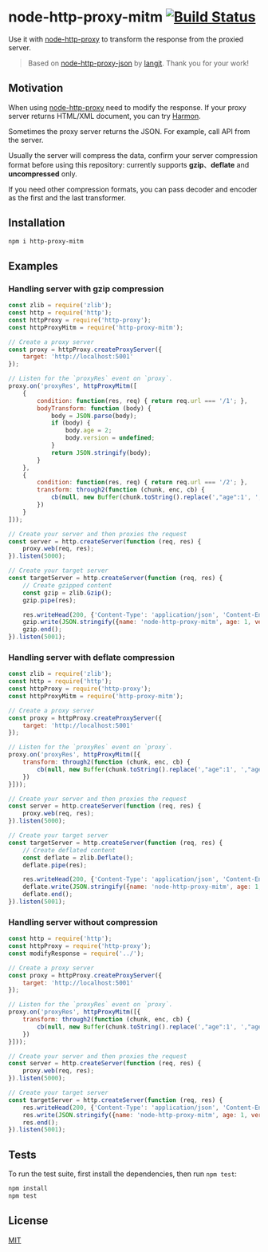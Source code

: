 # node-http-proxy-mitm [![Build Status](https://travis-ci.org/zxqfox/node-http-proxy-mitm.svg?branch=master)](https://travis-ci.org/zxqfox/node-http-proxy-mitm)

Use it with [node-http-proxy][] to transform the response from the proxied server.

> Based on [node-http-proxy-json](https://github.com/langjt/node-http-proxy-json) by [langjt](https://github.com/langjt). Thank you for your work!

[node-http-proxy]: https://github.com/nodejitsu/node-http-proxy

## Motivation

When using [node-http-proxy](https://github.com/nodejitsu/node-http-proxy) need to modify the response. If your proxy server returns HTML/XML document, you can try [Harmon](https://github.com/No9/harmon).

Sometimes the proxy server returns the JSON. For example, call API from the server.

Usually the server will compress the data, confirm your server compression format before using this repository: currently supports **gzip**、**deflate** and **uncompressed** only.

If you need other compression formats, you can pass decoder and encoder as the first and the last transformer.

## Installation

```sh
npm i http-proxy-mitm
```

## Examples

### Handling server with gzip compression

```js
const zlib = require('zlib');
const http = require('http');
const httpProxy = require('http-proxy');
const httpProxyMitm = require('http-proxy-mitm');

// Create a proxy server
const proxy = httpProxy.createProxyServer({
    target: 'http://localhost:5001'
});

// Listen for the `proxyRes` event on `proxy`.
proxy.on('proxyRes', httpProxyMitm([
    {
        condition: function(res, req) { return req.url === '/1'; },
        bodyTransform: function (body) {
            body = JSON.parse(body);
            if (body) {
                body.age = 2;
                body.version = undefined;
            }
            return JSON.stringify(body);
        }
    },
    {
        condition: function(res, req) { return req.url === '/2'; },
        transform: through2(function (chunk, enc, cb) {
            cb(null, new Buffer(chunk.toString().replace(',"age":1', ',"age":2').replace(',"version":"1.0.0"', '')));
        })
    }
]));

// Create your server and then proxies the request
const server = http.createServer(function (req, res) {
    proxy.web(req, res);
}).listen(5000);

// Create your target server
const targetServer = http.createServer(function (req, res) {
    // Create gzipped content
    const gzip = zlib.Gzip();
    gzip.pipe(res);

    res.writeHead(200, {'Content-Type': 'application/json', 'Content-Encoding': 'gzip'});
    gzip.write(JSON.stringify({name: 'node-http-proxy-mitm', age: 1, version: '1.0.0'}));
    gzip.end();
}).listen(5001);
```

### Handling server with deflate compression

```js
const zlib = require('zlib');
const http = require('http');
const httpProxy = require('http-proxy');
const httpProxyMitm = require('http-proxy-mitm');

// Create a proxy server
const proxy = httpProxy.createProxyServer({
    target: 'http://localhost:5001'
});

// Listen for the `proxyRes` event on `proxy`.
proxy.on('proxyRes', httpProxyMitm([{
    transform: through2(function (chunk, enc, cb) {
        cb(null, new Buffer(chunk.toString().replace(',"age":1', ',"age":2').replace(',"version":"1.0.0"', '')));
    })
}]));

// Create your server and then proxies the request
const server = http.createServer(function (req, res) {
    proxy.web(req, res);
}).listen(5000);

// Create your target server
const targetServer = http.createServer(function (req, res) {
    // Create deflated content
    const deflate = zlib.Deflate();
    deflate.pipe(res);

    res.writeHead(200, {'Content-Type': 'application/json', 'Content-Encoding': 'deflate'});
    deflate.write(JSON.stringify({name: 'node-http-proxy-mitm', age: 1, version: '1.0.0'}));
    deflate.end();
}).listen(5001);
```

### Handling server without compression

```js
const http = require('http');
const httpProxy = require('http-proxy');
const modifyResponse = require('../');

// Create a proxy server
const proxy = httpProxy.createProxyServer({
    target: 'http://localhost:5001'
});

// Listen for the `proxyRes` event on `proxy`.
proxy.on('proxyRes', httpProxyMitm([{
    transform: through2(function (chunk, enc, cb) {
        cb(null, new Buffer(chunk.toString().replace(',"age":1', ',"age":2').replace(',"version":"1.0.0"', '')));
    })
}]));

// Create your server and then proxies the request
const server = http.createServer(function (req, res) {
    proxy.web(req, res);
}).listen(5000);

// Create your target server
const targetServer = http.createServer(function (req, res) {
    res.writeHead(200, {'Content-Type': 'application/json', 'Content-Encoding': 'deflate'});
    res.write(JSON.stringify({name: 'node-http-proxy-mitm', age: 1, version: '1.0.0'}));
    res.end();
}).listen(5001);
```

## Tests

To run the test suite, first install the dependencies, then run `npm test`:

```sh
npm install
npm test
```

## License

[MIT](http://opensource.org/licenses/MIT)
